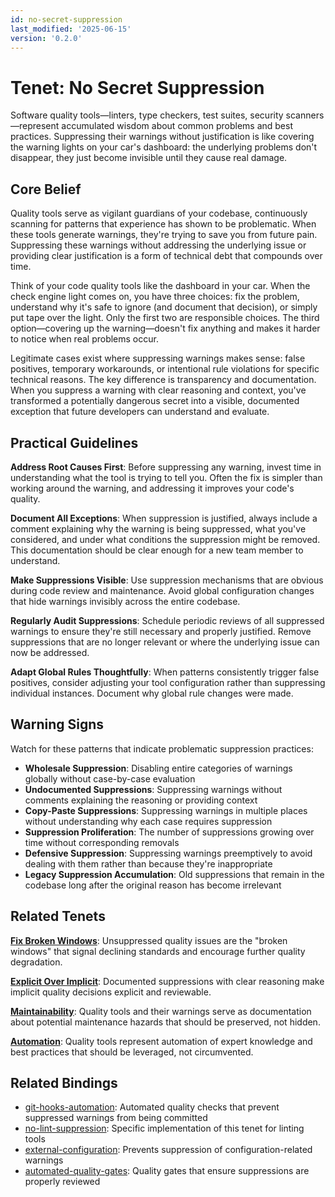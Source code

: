 ```yaml
---
id: no-secret-suppression
last_modified: '2025-06-15'
version: '0.2.0'
---
```


# Tenet: No Secret Suppression

Software quality tools—linters, type checkers, test suites, security scanners—represent accumulated wisdom about common problems and best practices. Suppressing their warnings without justification is like covering the warning lights on your car's dashboard: the underlying problems don't disappear, they just become invisible until they cause real damage.

## Core Belief

Quality tools serve as vigilant guardians of your codebase, continuously scanning for patterns that experience has shown to be problematic. When these tools generate warnings, they're trying to save you from future pain. Suppressing these warnings without addressing the underlying issue or providing clear justification is a form of technical debt that compounds over time.

Think of your code quality tools like the dashboard in your car. When the check engine light comes on, you have three choices: fix the problem, understand why it's safe to ignore (and document that decision), or simply put tape over the light. Only the first two are responsible choices. The third option—covering up the warning—doesn't fix anything and makes it harder to notice when real problems occur.

Legitimate cases exist where suppressing warnings makes sense: false positives, temporary workarounds, or intentional rule violations for specific technical reasons. The key difference is transparency and documentation. When you suppress a warning with clear reasoning and context, you've transformed a potentially dangerous secret into a visible, documented exception that future developers can understand and evaluate.

## Practical Guidelines

**Address Root Causes First**: Before suppressing any warning, invest time in understanding what the tool is trying to tell you. Often the fix is simpler than working around the warning, and addressing it improves your code's quality.

**Document All Exceptions**: When suppression is justified, always include a comment explaining why the warning is being suppressed, what you've considered, and under what conditions the suppression might be removed. This documentation should be clear enough for a new team member to understand.

**Make Suppressions Visible**: Use suppression mechanisms that are obvious during code review and maintenance. Avoid global configuration changes that hide warnings invisibly across the entire codebase.

**Regularly Audit Suppressions**: Schedule periodic reviews of all suppressed warnings to ensure they're still necessary and properly justified. Remove suppressions that are no longer relevant or where the underlying issue can now be addressed.

**Adapt Global Rules Thoughtfully**: When patterns consistently trigger false positives, consider adjusting your tool configuration rather than suppressing individual instances. Document why global rule changes were made.

## Warning Signs

Watch for these patterns that indicate problematic suppression practices:

- **Wholesale Suppression**: Disabling entire categories of warnings globally without case-by-case evaluation
- **Undocumented Suppressions**: Suppressing warnings without comments explaining the reasoning or providing context
- **Copy-Paste Suppressions**: Suppressing warnings in multiple places without understanding why each case requires suppression
- **Suppression Proliferation**: The number of suppressions growing over time without corresponding removals
- **Defensive Suppression**: Suppressing warnings preemptively to avoid dealing with them rather than because they're inappropriate
- **Legacy Suppression Accumulation**: Old suppressions that remain in the codebase long after the original reason has become irrelevant

## Related Tenets

**[Fix Broken Windows](fix-broken-windows.md)**: Unsuppressed quality issues are the "broken windows" that signal declining standards and encourage further quality degradation.

**[Explicit Over Implicit](explicit-over-implicit.md)**: Documented suppressions with clear reasoning make implicit quality decisions explicit and reviewable.

**[Maintainability](maintainability.md)**: Quality tools and their warnings serve as documentation about potential maintenance hazards that should be preserved, not hidden.

**[Automation](automation.md)**: Quality tools represent automation of expert knowledge and best practices that should be leveraged, not circumvented.

## Related Bindings

- [git-hooks-automation](../bindings/core/git-hooks-automation.md): Automated quality checks that prevent suppressed warnings from being committed
- [no-lint-suppression](../bindings/core/no-lint-suppression.md): Specific implementation of this tenet for linting tools
- [external-configuration](../bindings/core/external-configuration.md): Prevents suppression of configuration-related warnings
- [automated-quality-gates](../bindings/core/automated-quality-gates.md): Quality gates that ensure suppressions are properly reviewed
